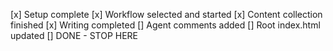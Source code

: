 [x] Setup complete
[x] Workflow selected and started
[x] Content collection finished
[x] Writing completed
[] Agent comments added
[] Root index.html updated
[] DONE - STOP HERE 
